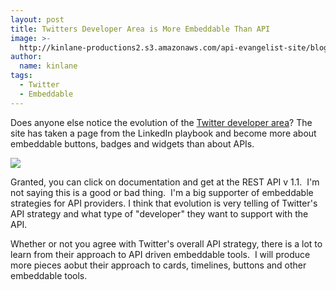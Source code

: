 ```yaml
---
layout: post
title: Twitters Developer Area is More Embeddable Than API
image: >-
  http://kinlane-productions2.s3.amazonaws.com/api-evangelist-site/blog/twitter-homepage-2.png
author:
  name: kinlane
tags:
  - Twitter
  - Embeddable
---
```

Does anyone else notice the evolution of the [Twitter developer area](https://dev.twitter.com/)? The site has taken a page from the LinkedIn playbook and become more about embeddable buttons, badges and widgets than about APIs.  

[![](https://s3.amazonaws.com/kinlane-productions2/twitter/twitter-homepage-2.png)](https://dev.twitter.com/)

Granted, you can click on documentation and get at the REST API v 1.1.  I'm not saying this is a good or bad thing.  I'm a big supporter of embeddable strategies for API providers. I think that evolution is very telling of Twitter's API strategy and what type of "developer" they want to support with the API.

Whether or not you agree with Twitter's overall API strategy, there is a lot to learn from their approach to API driven embeddable tools.  I will produce more pieces aobut their approach to cards, timelines, buttons and other embeddable tools.